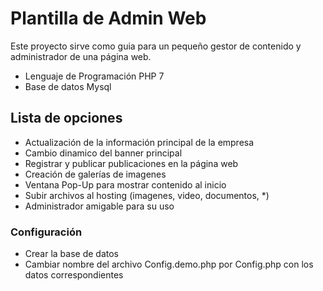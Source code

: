 # Plantilla de Admin Web

Este proyecto sirve como guia para un pequeño gestor de contenido y administrador de una página web.

* Lenguaje de Programación PHP 7
* Base de datos Mysql

## Lista de opciones

* Actualización de la información principal de la empresa
* Cambio dinamico del banner principal
* Registrar y publicar publicaciones en la página web
* Creación de galerías de imagenes
* Ventana Pop-Up para mostrar contenido al inicio
* Subir archivos al hosting (imagenes, video, documentos, *)
* Administrador amigable para su uso

### Configuración
* Crear la base de datos
* Cambiar nombre del archivo Config.demo.php por Config.php con los datos correspondientes